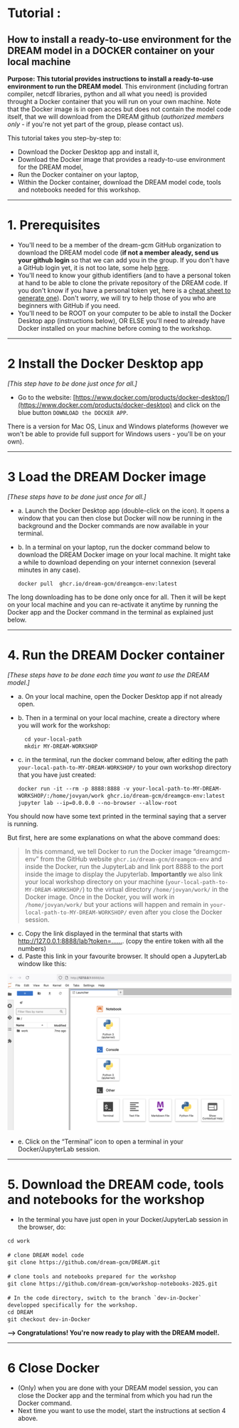 # Tutorial :
## How to install a ready-to-use environment for the DREAM model in a DOCKER container on your local machine


**Purpose:** 
__This tutorial provides  instructions to install a ready-to-use environment to run the DREAM model__. This environment (including fortran compiler, netcdf libraries, python  and all what you need) is provided throught a Docker container that you will run on your own machine. Note that the Docker image is in open acces but  does not contain the model code itself, that we will  download from the DREAM github (_authorized members only_ - if you're not yet part of the group, please contact us). 

This tutorial takes you step-by-step to:

  * Download the Docker Desktop app and install it,
  * Download the Docker image that provides a ready-to-use environment for the DREAM model,
  * Run the Docker container on your laptop,
  * Within the Docker container, download the DREAM model code, tools and notebooks needed for this workshop.


---
# 1. Prerequisites

  * You'll need  to be a member of the dream-gcm GitHub organization to download the DREAM model code (**if not a member aleady, send us your github login** so that we can  add you in the group. If you don't have a GitHub login yet, it is not too late, some help [here](https://docs.github.com/en/get-started/start-your-journey/creating-an-account-on-github).
  * You'll need to know your github identifiers (and to have a personal token at hand to be able to clone the private repository of the DREAM code. If you don't know if you have a personal token yet, here is a [cheat sheet to generate one](https://chatgpt.com/share/6870d610-49cc-800c-b047-1f5099b1b3b0)). Don't worry, we will try to help those of you who are beginners with GitHub if you need.
  * You'll need to be ROOT on your computer to be able to install the Docker Desktop app (instructions below), OR ELSE you'll need to already have Docker installed on your machine before coming to the workshop.


---
# 2 Install the Docker Desktop app 
_[This step have to be done just once for all.]_

* Go to the website: [https://www.docker.com/products/docker-desktop/](https://www.docker.com/products/docker-desktop) and click on the blue button `DOWNLOAD the DOCKER APP`.

There is a version for Mac OS, Linux and Windows plateforms (however we won't be able to provide full support for Windows users - you'll be on your own). 

---
# 3 Load the DREAM Docker image 
_[These steps have to be done just once for all.]_

* a. Launch the Docker Desktop app (double-click on the icon). It opens a window that you can then close but Docker will now be running in the background and the Docker commands are now available in your terminal.
* b. In a terminal on your laptop, run the docker command below to download the DREAM Docker image on your local machine. It might take a while to download depending on your internet connexion (several minutes in any case).

  ```
  docker pull  ghcr.io/dream-gcm/dreamgcm-env:latest
  ```
The long downloading  has to be done only once for all. Then it  will be kept  on your local machine and you can re-activate it anytime by running the Docker app and the Docker command in the terminal as explained just below.


---
# 4. Run the DREAM Docker container
_[These steps have to be done each time you want to use the DREAM model.]_

* a. On your local machine, open the Docker Desktop app if not already open.
* b. Then in a terminal on your local machine, create a directory where you will work for the workshop:
    ```
      cd your-local-path
      mkdir MY-DREAM-WORKSHOP
    ```
* c. in the terminal, run the docker command below, after editing  the path `your-local-path-to-MY-DREAM-WORKSHOP/` to your own workshop directory that you have just created:

  ```
  docker run -it --rm -p 8888:8888 -v your-local-path-to-MY-DREAM-WORKSHOP/:/home/jovyan/work ghcr.io/dream-gcm/dreamgcm-env:latest jupyter lab --ip=0.0.0.0 --no-browser --allow-root
  ```
You should now have some text printed in the terminal saying that a server is running. 

But first, here are some  explanations on what the above command does:

> In this command, we tell Docker to run the Docker image “dreamgcm-env” from the GitHub website `ghcr.io/dream-gcm/dreamgcm-env` and inside the Docker,  run the JupyterLab  and   link port 8888 to the port inside the image to display the Jupyterlab. **Importantly** we also link  your local workshop directory on your machine (`your-local-path-to-MY-DREAM-WORKSHOP/`) to the virtual directory `/home/jovyan/work/` in the Docker image. Once in the Docker, you will work in `/home/jovyan/work/` but your actions will happen and remain in `your-local-path-to-MY-DREAM-WORKSHOP/` even after you close the Docker session.

*  c. Copy the link displayed in the terminal that starts with  http://127.0.0.1:8888/lab?token=…….  (copy the entire token with all the numbers)
*  d. Paste this link in your favourite browser. It should open a JupyterLab window like this:
  
![screenshot1](./Screenshot1.png)

*  e. Click on the “Terminal” icon to open a terminal in your Docker/JupyterLab session.
  
---
# 5. Download the DREAM code, tools and notebooks for the workshop
* In the terminal you have just open in your Docker/JupyterLab session in the browser, do:

```
cd work

# clone DREAM model code
git clone https://github.com/dream-gcm/DREAM.git

# clone tools and notebooks prepared for the workshop
git clone https://github.com/dream-gcm/workshop-notebooks-2025.git
  
# In the code directory, switch to the branch `dev-in-Docker` developped specifically for the workshop.
cd DREAM
git checkout dev-in-Docker
```


**--> Congratulations! You're now ready to play with the DREAM model!.**

---
# 6 Close Docker 
* (Only) when you are done with your DREAM model session, you can close the Docker app and the terminal from which you had run the Docker command.
* Next time you want to use the model, start the instructions at section 4 above.

